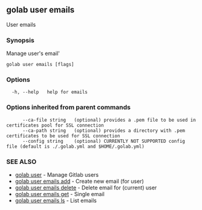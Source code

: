 ## golab user emails

User emails

### Synopsis


Manage user's email'

```
golab user emails [flags]
```

### Options

```
  -h, --help   help for emails
```

### Options inherited from parent commands

```
      --ca-file string   (optional) provides a .pem file to be used in certificates pool for SSL connection
      --ca-path string   (optional) provides a directory with .pem certificates to be used for SSL connection
      --config string    (optional) CURRENTLY NOT SUPPORTED config file (default is ./.golab.yml and $HOME/.golab.yml)
```

### SEE ALSO
* [golab user](golab_user.md)	 - Manage Gitlab users
* [golab user emails add](golab_user_emails_add.md)	 - Create new email (for user)
* [golab user emails delete](golab_user_emails_delete.md)	 - Delete email for (current) user
* [golab user emails get](golab_user_emails_get.md)	 - Single email
* [golab user emails ls](golab_user_emails_ls.md)	 - List emails

